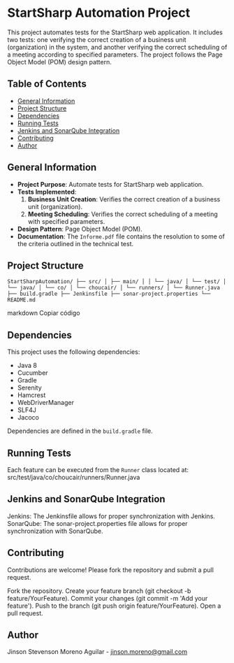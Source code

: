 # StartSharp Automation Project

This project automates tests for the StartSharp web application. It includes two tests: one verifying the correct creation of a business unit (organization) in the system, and another verifying the correct scheduling of a meeting according to specified parameters. The project follows the Page Object Model (POM) design pattern.

## Table of Contents
- [General Information](#general-information)
- [Project Structure](#project-structure)
- [Dependencies](#dependencies)
- [Running Tests](#running-tests)
- [Jenkins and SonarQube Integration](#jenkins-and-sonarqube-integration)
- [Contributing](#contributing)
- [Author](#author)

## General Information
- **Project Purpose**: Automate tests for StartSharp web application.
- **Tests Implemented**:
  1. **Business Unit Creation**: Verifies the correct creation of a business unit (organization).
  2. **Meeting Scheduling**: Verifies the correct scheduling of a meeting with specified parameters.
- **Design Pattern**: Page Object Model (POM).
- **Documentation**: The `Informe.pdf` file contains the resolution to some of the criteria outlined in the technical test.

## Project Structure
`
StartSharpAutomation/
├── src/
│ ├── main/
│ │ └── java/
│ └── test/
│ └── java/
│ └── co/
│ └── choucair/
│ └── runners/
│ └── Runner.java
├── build.gradle
├── Jenkinsfile
├── sonar-project.properties
└── README.md `

markdown
Copiar código

## Dependencies
This project uses the following dependencies:
- Java 8
- Cucumber
- Gradle
- Serenity
- Hamcrest
- WebDriverManager
- SLF4J
- Jacoco

Dependencies are defined in the `build.gradle` file.

## Running Tests
Each feature can be executed from the `Runner` class located at:
src/test/java/co/choucair/runners/Runner.java

## Jenkins and SonarQube Integration

Jenkins: The Jenkinsfile allows for proper synchronization with Jenkins.
SonarQube: The sonar-project.properties file allows for proper synchronization with SonarQube.

## Contributing

Contributions are welcome! Please fork the repository and submit a pull request.

Fork the repository.
Create your feature branch (git checkout -b feature/YourFeature).
Commit your changes (git commit -m 'Add your feature').
Push to the branch (git push origin feature/YourFeature).
Open a pull request.

## Author

Jinson Stevenson Moreno Aguilar - jinson.moreno@gmail.com
